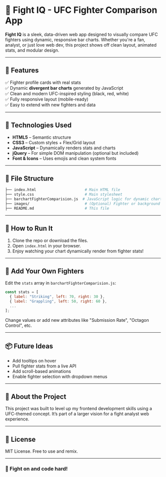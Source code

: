 # 🥊 Fight IQ - UFC Fighter Comparison App

**Fight IQ** is a sleek, data-driven web app designed to visually compare UFC fighters using dynamic, responsive bar charts. Whether you're a fan, analyst, or just love web dev, this project shows off clean layout, animated stats, and modular design.

---


## 🚀 Features

✅ Fighter profile cards with real stats  
✅ Dynamic **divergent bar charts** generated by JavaScript  
✅ Clean and modern UFC-inspired styling (black, red, white)  
✅ Fully responsive layout (mobile-ready)  
✅ Easy to extend with new fighters and data  

---

## 🧠 Technologies Used

- **HTML5** – Semantic structure
- **CSS3** – Custom styles + Flex/Grid layout
- **JavaScript** – Dynamically renders stats and charts
- **jQuery** – For simple DOM manipulation (optional but included)
- **Font & Icons** – Uses emojis and clean system fonts

---

## 📁 File Structure

```bash
├── index.html                      # Main HTML file
├── style.css                       # Main stylesheet
├── barchartFighterComparision.js  # JavaScript logic for dynamic chart rendering
├── images/                         # (Optional) Fighter or background images
├── README.md                       # This file
```

---

## 🧪 How to Run It

1. Clone the repo or download the files.
2. Open `index.html` in your browser.
3. Enjoy watching your chart dynamically render from fighter stats!

---

## 🧱 Add Your Own Fighters

Edit the `stats` array in `barchartFighterComparision.js`:

```js
const stats = [
  { label: "Striking", left: 70, right: 30 },
  { label: "Grappling", left: 50, right: 60 },
  ...
];
```

Change values or add new attributes like "Submission Rate", "Octagon Control", etc.

---

## 📦 Future Ideas

- Add tooltips on hover
- Pull fighter stats from a live API
- Add scroll-based animations
- Enable fighter selection with dropdown menus

---

## 🤼 About the Project

This project was built to level up my frontend development skills using a UFC-themed concept. It’s part of a larger vision for a fight analyst web experience.

---

## 🧾 License

MIT License. Free to use and remix.

---

### 👊 Fight on and code hard!